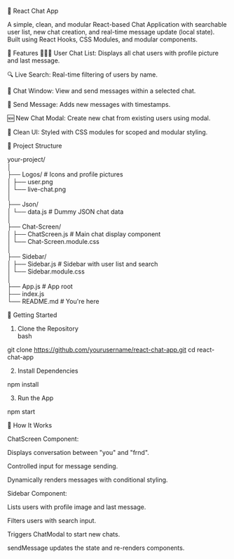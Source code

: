 💬 React Chat App                                                             

A simple, clean, and modular React-based Chat Application with searchable user list, new chat creation, and real-time message update (local state). Built using React Hooks, CSS Modules, and modular components.

🚀 Features
🧑‍🤝‍🧑 User Chat List: Displays all chat users with profile picture and last message.

🔍 Live Search: Real-time filtering of users by name.

💬 Chat Window: View and send messages within a selected chat.

📨 Send Message: Adds new messages with timestamps.

🆕 New Chat Modal: Create new chat from existing users using modal.

🎨 Clean UI: Styled with CSS modules for scoped and modular styling.

🧱 Project Structure

your-project/                                                                 
│                                                                             
├── Logos/                   # Icons and profile pictures                     
│   ├── user.png                                                              
│   └── live-chat.png                                                         
│                                                                             
├── Json/                                                                     
│   └── data.js              # Dummy JSON chat data                           
│                                                                             
├── Chat-Screen/                                                              
│   ├── ChatScreen.js        # Main chat display component                    
│   └── Chat-Screen.module.css                                                
│                                                                             
├── Sidebar/                                                                  
│   ├── Sidebar.js           # Sidebar with user list and search              
│   └── Sidebar.module.css                                                    
│                                                                             
├── App.js                   # App root                                       
├── index.js                                                                  
└── README.md                # You're here  


🧪 Getting Started         

1. Clone the Repository                                                                    
bash

git clone https://github.com/yourusername/react-chat-app.git
cd react-chat-app

2. Install Dependencies

npm install

3. Run the App

npm start

🧠 How It Works

ChatScreen Component:

Displays conversation between "you" and "frnd".

Controlled input for message sending.

Dynamically renders messages with conditional styling.

Sidebar Component:

Lists users with profile image and last message.

Filters users with search input.

Triggers ChatModal to start new chats.

sendMessage updates the state and re-renders components.

